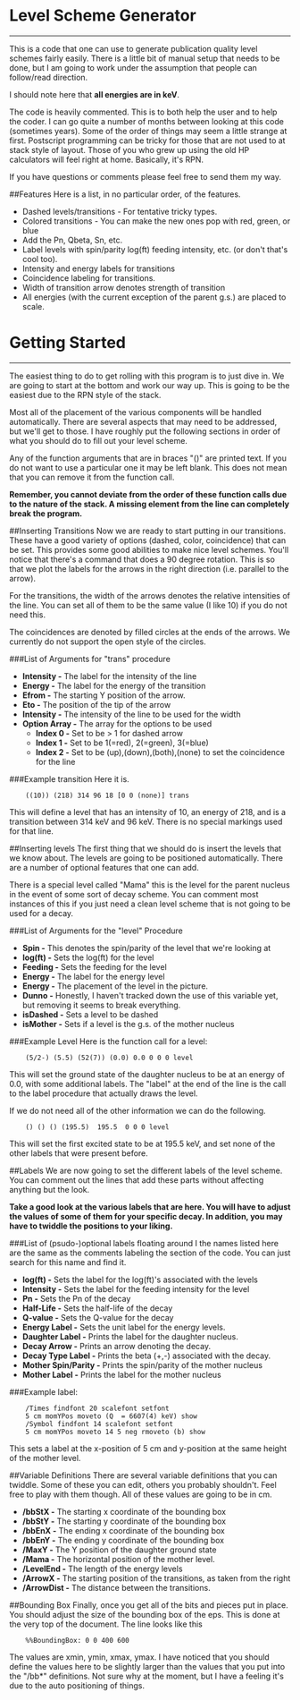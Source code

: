 Level Scheme Generator
======================
-------------------------------------------------------------------------------

This is a code that one can use to generate publication quality level schemes
fairly easily. There is a little bit of manual setup that needs to be done, but
I am going to work under the assumption that people can follow/read direction.

I should note here that **all energies are in keV**.

The code is heavily commented. This is to both help the user and to help the
coder. I can go quite a number of months between looking at this code (sometimes
years). Some of the order of things may seem a little strange at first.
Postscript programming can be tricky for those that are not used to at stack
style of layout. Those of you who grew up using the old HP calculators will
feel right at home. Basically, it's RPN.

If you have questions or comments please feel free to send them my way.

##Features
Here is a list, in no particular order, of the features.

* Dashed levels/transitions - For tentative tricky types.
* Colored transitions - You can make the new ones pop with red, green, or blue
* Add the Pn, Qbeta, Sn, etc.
* Label levels with spin/parity log(ft) feeding intensity, etc. (or don't
  that's cool too).
* Intensity and energy labels for transitions
* Coincidence labeling for transitions.
* Width of transition arrow denotes strength of transition
* All energies (with the current exception of the parent g.s.) are placed
  to scale.

Getting Started
===============
-------------------------------------------------------------------------------
The easiest thing to do to get rolling with this program is to just dive in. We
are going to start at the bottom and work our way up. This is going to be the
easiest due to the RPN style of the stack.

Most all of the placement of the various components will be handled
automatically. There are several aspects that may need to be addressed, but
we'll get to those. I have roughly put the following sections in order of what
you should do to fill out your level scheme.

Any of the function arguments that are in braces "()" are printed text. If
you do not want to use a particular one it may be left blank. This does not mean
that you can remove it from the function call. 

**Remember, you cannot deviate from the order of these function calls due to the
nature of the stack. A missing element from the line can completely break the
program.**

##Inserting Transitions
Now we are ready to start putting in our transitions. These have a good variety
of options (dashed, color, coincidence) that can be set. This provides some good
abilities to make nice level schemes. You'll notice that there's a command that
does a 90 degree rotation. This is so that we plot the labels for the arrows in
the right direction (i.e. parallel to the arrow).

For the transitions, the width of the arrows denotes the relative intensities of
the line. You can set all of them to be the same value (I like 10) if you do not
need this.

The coincidences are denoted by filled circles at the ends of the arrows. We
currently do not support the open style of the circles. 

###List of Arguments for "trans" procedure
* **Intensity -** The label for the intensity of the line
* **Energy -** The label for the energy of the transition
* **Efrom  -** The starting Y position of the arrow.
* **Eto -** The position of the tip of the arrow
* **Intensity -** The intensity of the line to be used for the width
* **Option Array -** The array for the options to be used
   + **Index 0 -** Set to be > 1 for dashed arrow
   + **Index 1 -** Set to be 1(=red), 2(=green), 3(=blue)
   + **Index 2 -** Set to be (up),(down),(both),(none) to set the coincidence
   for the line

###Example transition
Here it is.

        ((10)) (218) 314 96 18 [0 0 (none)] trans

This will define a level that has an intensity of 10, an energy of 218,
and is a transition between 314 keV and 96 keV. There is no special markings
used for that line. 

##Inserting levels
The first thing that we should do is insert the levels that we know about. The
levels are going to be positioned automatically. There are a number of optional
features that one can add.

There is a special level called "Mama" this is the level for the parent nucleus
in the event of some sort of decay scheme. You can comment most instances of this
if you just need a clean level scheme that is not going to be used for a decay.

###List of Arguments for the "level" Procedure
* **Spin     -** This denotes the spin/parity of the level that we're looking at
* **log(ft)  -** Sets the log(ft) for the level
* **Feeding  -** Sets the feeding for the level
* **Energy   -** The label for the energy level
* **Energy   -** The placement of the level in the picture.
* **Dunno    -** Honestly, I haven't tracked down the use of this variable yet,
  but removing it seems to break everything.
* **isDashed -** Sets a level to be dashed
* **isMother -** Sets if a level is the g.s. of the mother nucleus

###Example Level
Here is the function call for a level: 

        (5/2-) (5.5) (52(7)) (0.0) 0.0 0 0 0 level

This will set the ground state of the daughter nucleus to be at an energy of
0.0, with some additional labels. The "label" at the end of the line is the
call to the label procedure that actually draws the level.

If we do not need all of the other information we can do the following.

        () () () (195.5)  195.5  0 0 0 level

This will set the first excited state to be at 195.5 keV, and set none of
the other labels that were present before.

##Labels
We are now going to set the different labels of the level scheme. You can
comment out the lines that add these parts without affecting anything but the
look. 

**Take a good look at the various labels that are here. You will have to adjust
the values of some of them for your specific decay. In addition, you may
have to twiddle the positions to your liking.**

###List of (psudo-)optional labels floating around
I the names listed here are the same as the comments labeling the section of
the code. You can just search for this name and find it.

* **log(ft) -** Sets the label for the log(ft)'s associated with the levels
* **Intensity -** Sets the label for the feeding intensity for the level
* **Pn -** Sets the Pn of the decay
* **Half-Life -** Sets the half-life of the decay
* **Q-value -** Sets the Q-value for the decay
* **Energy Label -** Sets the unit label for the energy levels.
* **Daughter Label -** Prints the label for the daughter nucleus.
* **Decay Arrow -** Prints an arrow denoting the decay.
* **Decay Type Label -** Prints the beta (+,-) associated with the decay.
* **Mother Spin/Parity -** Prints the spin/parity of the mother nucleus
* **Mother Label -** Prints the label for the mother nucleus

###Example label:

        /Times findfont 20 scalefont setfont
        5 cm momYPos moveto (Q  = 6607(4) keV) show
        /Symbol findfont 14 scalefont setfont 
        5 cm momYPos moveto 14 5 neg rmoveto (b) show

This sets a label at the x-position of 5 cm and y-position at the same height
of the mother level.

##Variable Definitions
There are several variable definitions that you can twiddle. Some of these you
can edit, others you probably shouldn't. Feel free to play with them though.
All of these values are going to be in cm. 

* **/bbStX -** The starting x coordinate of the bounding box
* **/bbStY -** The starting y coordinate of the bounding box
* **/bbEnX -** The ending x coordinate of the bounding box
* **/bbEnY -** The ending y coordinate of the bounding box
* **/MaxY -** The Y position of the daughter ground state
* **/Mama -** The horizontal position of the mother level.
* **/LevelEnd -** The length of the energy levels
* **/ArrowX -** The starting position of the transitions, as taken from
the right
* **/ArrowDist -** The distance between the transitions.

##Bounding Box
Finally, once you get all of the bits and pieces put in place. You should adjust
the size of the bounding box of the eps. This is done at the very top of the
document. The line looks like this

        %%BoundingBox: 0 0 400 600

The values are xmin, ymin, xmax, ymax. I have noticed that you should define
the values here to be slightly larger than the values that you put into the
"/bb*" definitions. Not sure why at the moment, but I have a feeling it's
due to the auto positioning of things. 
